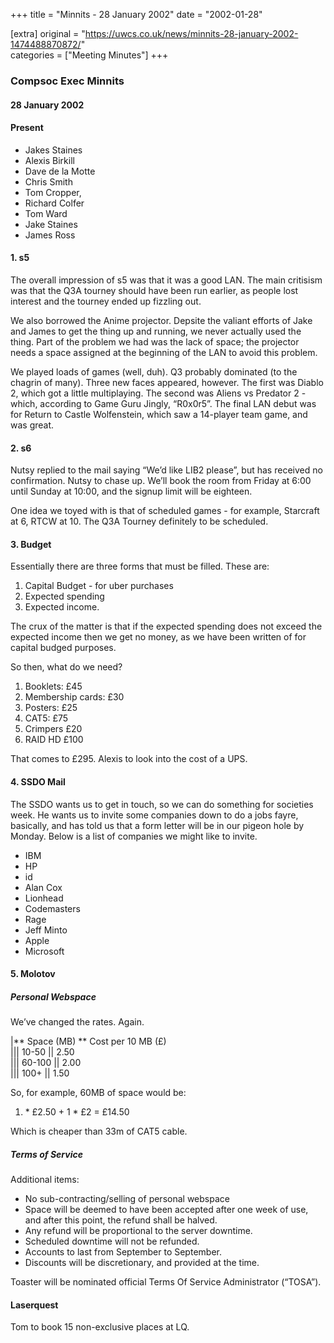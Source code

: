+++
title = "Minnits - 28 January 2002"
date = "2002-01-28"

[extra]
original = "https://uwcs.co.uk/news/minnits-28-january-2002-1474488870872/"    
categories = ["Meeting Minutes"]
+++

### Compsoc Exec Minnits

#### 28 January 2002

#### Present

  - Jakes Staines
  - Alexis Birkill
  - Dave de la Motte
  - Chris Smith
  - Tom Cropper,
  - Richard Colfer
  - Tom Ward
  - Jake Staines
  - James Ross

#### 1\. s5

The overall impression of s5 was that it was a good LAN. The main critisism was that the Q3A tourney should have been run earlier, as people lost interest and the tourney ended up fizzling out.

We also borrowed the Anime projector. Depsite the valiant efforts of Jake and James to get the thing up and running, we never actually used the thing. Part of the problem we had was the lack of space; the projector needs a space assigned at the beginning of the LAN to avoid this problem.

We played loads of games (well, duh). Q3 probably dominated (to the chagrin of many). Three new faces appeared, however. The first was Diablo 2, which got a little multiplaying. The second was Aliens vs Predator 2 - which, according to Game Guru Jingly, “R0x0r5”. The final LAN debut was for Return to Castle Wolfenstein, which saw a 14-player team game, and was great.

#### 2\. s6

Nutsy replied to the mail saying “We’d like LIB2 please”, but has received no confirmation. Nutsy to chase up. We’ll book the room from Friday at 6:00 until Sunday at 10:00, and the signup limit will be eighteen.

One idea we toyed with is that of scheduled games - for example, Starcraft at 6, RTCW at 10. The Q3A Tourney definitely to be scheduled.

#### 3\. Budget

Essentially there are three forms that must be filled. These are:

1.  Capital Budget - for uber purchases
2.  Expected spending
3.  Expected income.

The crux of the matter is that if the expected spending does not exceed the expected income then we get no money, as we have been written of for capital budged purposes.

So then, what do we need?

1.  Booklets: £45
2.  Membership cards: £30
3.  Posters: £25
4.  CAT5: £75
5.  Crimpers £20
6.  RAID HD £100

That comes to £295. Alexis to look into the cost of a UPS.

#### 4\. SSDO Mail

The SSDO wants us to get in touch, so we can do something for societies week. He wants us to invite some companies down to do a jobs fayre, basically, and has told us that a form letter will be in our pigeon hole by Monday. Below is a list of companies we might like to invite.

  - IBM
  - HP
  - id
  - Alan Cox
  - Lionhead
  - Codemasters
  - Rage
  - Jeff Minto
  - Apple
  - Microsoft

#### 5\. Molotov

##### Personal Webspace

We’ve changed the rates. Again.

|** Space (MB) ** Cost per 10 MB (£)  
||| 10-50 || 2.50  
||| 60-100 || 2.00  
||| 100+ || 1.50

So, for example, 60MB of space would be:

1.  \* £2.50 + 1 \* £2 = £14.50

Which is cheaper than 33m of CAT5 cable.

##### Terms of Service

Additional items:

  - No sub-contracting/selling of personal webspace
  - Space will be deemed to have been accepted after one week of use, and after this point, the refund shall be halved.
  - Any refund will be proportional to the server downtime.
  - Scheduled downtime will not be refunded.
  - Accounts to last from September to September.
  - Discounts will be discretionary, and provided at the time.

Toaster will be nominated official Terms Of Service Administrator (“TOSA”).

#### Laserquest

Tom to book 15 non-exclusive places at LQ.
